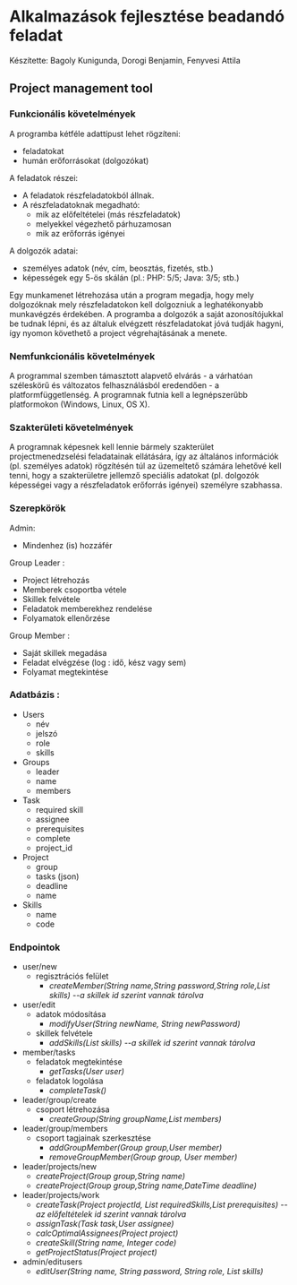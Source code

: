 # Alkalmazások fejlesztése beadandó feladat

Készítette: Bagoly Kunigunda, Dorogi Benjamin, Fenyvesi Attila

## Project management tool

### Funkcionális követelmények

A programba kétféle adattípust lehet rögzíteni:
 - feladatokat
 - humán erőforrásokat (dolgozókat)
 
A feladatok részei:
 - A feladatok részfeladatokból állnak.
 - A részfeladatoknak megadható:
   - mik az előfeltételei (más részfeladatok)
   - melyekkel végezhető párhuzamosan
   - mik az erőforrás igényei
 
A dolgozók adatai:
 - személyes adatok (név, cím, beosztás, fizetés, stb.)
 - képességek egy 5-ös skálán (pl.: PHP: 5/5; Java: 3/5; stb.)
 
Egy munkamenet létrehozása után a program megadja, hogy mely dolgozóknak mely részfeladatokon kell dolgozniuk a leghatékonyabb munkavégzés érdekében. A programba a dolgozók a saját azonosítójukkal be tudnak lépni, és az általuk elvégzett részfeladatokat jóvá tudják hagyni, így nyomon követhető a project végrehajtásának a menete.
  
### Nemfunkcionális követelmények

A programmal szemben támasztott alapvető elvárás - a várhatóan széleskörű és változatos felhasználásból eredendően - a platformfüggetlenség. A programnak futnia kell a legnépszerűbb platformokon (Windows, Linux, OS X).

### Szakterületi követelmények

A programnak képesnek kell lennie bármely szakterület projectmenedzselési feladatainak ellátására, így az általános információk (pl. személyes adatok) rögzítésén túl az üzemeltető számára lehetővé kell tenni, hogy a szakterületre jellemző speciális adatokat (pl. dolgozók képességei vagy a részfeladatok erőforrás igényei) személyre szabhassa.

### Szerepkörök

Admin:
 * Mindenhez (is) hozzáfér

Group Leader :
 * Project létrehozás
 * Memberek csoportba vétele
 * Skillek felvétele
 * Feladatok memberekhez rendelése
 * Folyamatok ellenőrzése

Group Member :
 * Saját skillek megadása
 * Feladat elvégzése (log : idő, kész vagy sem)
 * Folyamat megtekintése

### Adatbázis :
 * Users
   * név
   * jelszó
   * role
   * skills
 * Groups
   * leader
   * name
   * members
 * Task
   * required skill
   * assignee
   * prerequisites
   * complete
   * project_id
 * Project
   * group
   * tasks (json)
   * deadline
   * name
 * Skills
   * name
   * code

### Endpointok
 * user/new
   * regisztrációs felület
     * *createMember(String name,String password,String role,List<Integer> skills) --a skillek id szerint vannak tárolva*
 * user/edit
   * adatok módosítása
     * *modifyUser(String newName, String newPassword)*
   * skillek felvétele
     * *addSkills(List<Integer> skills) --a skillek id szerint vannak tárolva*
 * member/tasks
   * feladatok megtekintése
     * *getTasks(User user)*
   * feladatok logolása
     * *completeTask()*
 * leader/group/create
   * csoport létrehozása
     * *createGroup(String groupName,List<User> members)*
 * leader/group/members
   * csoport tagjainak szerkesztése
     * *addGroupMember(Group group,User member)*
     * *removeGroupMember(Group group, User member)*
 * leader/projects/new
     * *createProject(Group group,String name)*
     * *createProject(Group group,String name,DateTime deadline)*
 * leader/projects/work
     * *createTask(Project projectId, List<Integer> requiredSkills,List<Integer> prerequisites) --az előfeltételek id szerint vannak tárolva*
     * *assignTask(Task task,User assignee)*
     * *calcOptimalAssignees(Project project)*
     * *createSkill(String name, Integer code)*
     * *getProjectStatus(Project project)*
 * admin/editusers
   * *editUser(String name, String password, String role, List<Integer> skills)*
 
